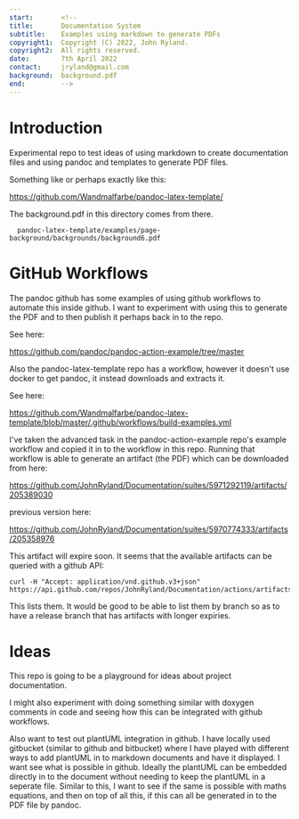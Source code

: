 ```yaml
---
start:       <!--
title:       Documentation System
subtitle:    Examples using markdown to generate PDFs
copyright1:  Copyright (C) 2022, John Ryland.
copyright2:  All rights reserved.
date:        7th April 2022
contact:     jryland@gmail.com
background:  background.pdf
end:         -->
---
```



# Introduction

Experimental repo to test ideas of using markdown to create documentation files and using
pandoc and templates to generate PDF files.


Something like or perhaps exactly like this:

  https://github.com/Wandmalfarbe/pandoc-latex-template/


The background.pdf in this directory comes from there.

```
  pandoc-latex-template/examples/page-background/backgrounds/background6.pdf
```


# GitHub Workflows

The pandoc github has some examples of using github workflows to automate this inside github.
I want to experiment with using this to generate the PDF and to then publish it perhaps back in to the repo.


See here:

  https://github.com/pandoc/pandoc-action-example/tree/master


Also the pandoc-latex-template repo has a workflow, however it doesn't use docker to get pandoc,
it instead downloads and extracts it.


See here:

  https://github.com/Wandmalfarbe/pandoc-latex-template/blob/master/.github/workflows/build-examples.yml


I've taken the advanced task in the pandoc-action-example repo's example workflow and copied it
in to the workflow in this repo. Running that workflow is able to generate an artifact (the PDF)
which can be downloaded from here:


  https://github.com/JohnRyland/Documentation/suites/5971292119/artifacts/205389030


previous version here:


  https://github.com/JohnRyland/Documentation/suites/5970774333/artifacts/205358976


This artifact will expire soon. It seems that the available artifacts can be queried with a github API:

```
curl -H "Accept: application/vnd.github.v3+json" https://api.github.com/repos/JohnRyland/Documentation/actions/artifacts
```

This lists them. It would be good to be able to list them by branch so as to have a release branch that has artifacts with longer expiries.


# Ideas

This repo is going to be a playground for ideas about project documentation.

I might also experiment with doing something similar with doxygen comments in code and seeing
how this can be integrated with github workflows.

Also want to test out plantUML integration in github. I have locally used gitbucket (similar
to github and bitbucket) where I have played with different ways to add plantUML in to markdown
documents and have it displayed. I want see what is possible in github. Ideally the plantUML
can be embedded directly in to the document without needing to keep the plantUML in a seperate
file. Similar to this, I want to see if the same is possible with maths equations, and then on
top of all this, if this can all be generated in to the PDF file by pandoc.



